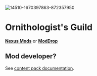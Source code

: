 ![14510-1670397863-872357950](https://user-images.githubusercontent.com/5335625/210715429-3909cdfb-71a2-4561-be71-e26fe1122b48.jpeg)

# Ornithologist's Guild

[**Nexus Mods**](https://www.nexusmods.com/stardewvalley/mods/14510) or [**ModDrop**](https://www.moddrop.com/stardew-valley/mods/1601413-bird-overhaul-ornithologists-guild-16-ready)

## Mod developer?

See [content pack documentation](https://github.com/greyivy/OrnithologistsGuild/blob/main/docs/DEVELOPERS.md).
